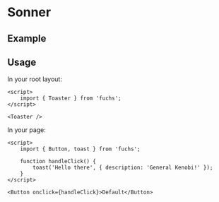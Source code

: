 <script lang="ts">
	import Example from './Example.svelte';
</script>

# Sonner

## Example

<Example />

## Usage

In your root layout:

```svelte
<script>
	import { Toaster } from 'fuchs';
</script>

<Toaster />
```

In your page:

```svelte
<script>
	import { Button, toast } from 'fuchs';

	function handleClick() {
		toast('Hello there', { description: 'General Kenobi!' });
	}
</script>

<Button onclick={handleClick}>Default</Button>
```
